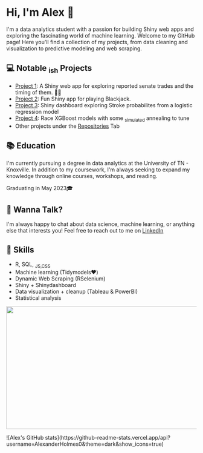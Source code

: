 # Hi, I'm Alex 👋

I'm a data analytics student with a passion for building Shiny web apps and exploring the fascinating world of machine learning. Welcome to my GitHub page! Here you'll find a collection of my projects, from data cleaning and visualization to predictive modeling and web scraping. 

## 💻 Notable <sub>ish</sub> Projects

- [Project 1](https://github.com/AlexanderHolmes0/Senate_Tracker): A Shiny web app for exploring reported senate trades and the timing of them. 💎🙌
- [Project 2](https://github.com/AlexanderHolmes0/BlackJackApp): Fun Shiny app for playing Blackjack. 
- [Project 3](https://github.com/AlexanderHolmes0/Stroke_Dash): Shiny dashboard exploring Stroke probabilites from a logistic regression model 
- [Project 4](https://github.com/AlexanderHolmes0/RaceXGBs): Race XGBoost models with some <sub>simulated</sub> annealing to tune 
- Other projects under the [Repositories](https://github.com/AlexanderHolmes0?tab=repositories) Tab

## 📚 Education

I'm currently pursuing a degree in data analytics at the University of TN - Knoxville. In addition to my coursework, I'm always seeking to expand my knowledge through online courses, workshops, and reading.

Graduating in May 2023🎓

## 💬 Wanna Talk?

I'm always happy to chat about data science, machine learning, or anything else that interests you! Feel free to reach out to me on [LinkedIn](https://www.linkedin.com/in/aholmes0/)

## 🙌 Skills

- R, SQL, <sub>JS,CSS</sub>
- Machine learning (Tidymodels❤️)
- Dynamic Web Scraping (RSelenium)
- Shiny + Shinydashboard
- Data visualization + cleanup (Tableau & PowerBI)
- Statistical analysis

<p align="center">
  <img width="576" height="324" src="https://github.com/AlexanderHolmes0/AlexanderHolmes0/blob/main/racing.gif">
</p>
![Alex's GitHub stats](https://github-readme-stats.vercel.app/api?username=AlexanderHolmes0&theme=dark&show_icons=true)
